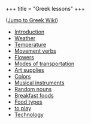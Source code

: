 +++
title = "Greek lessons"
+++

([Jump to Greek
Wiki](/en/%CE%BC%CE%B1%CE%B8%CE%AE%CE%BC%CE%B1%CF%84%CE%B1))

  - [Introduction](/en/Introduction)
  - [Weather](/en/%CE%9A%CE%B1%CE%B9%CF%81%CF%8C%CF%82)
  - [Temperature](/en/Temperature)
  - [Movement verbs](/en/Movement_verbs)
  - [Flowers](/en/Flowers)
  - [Modes of transportation](/en/Modes_of_transportation)
  - [Art supplies](/en/Art_supplies)
  - [Colors](/en/%CE%A7%CF%81%CF%8E%CE%BC%CE%B1%CF%84%CE%B1)
  - [Musical instruments](/en/Musical_instruments)
  - [Random nouns](/en/Random_nouns)
  - [Breakfast foods](/en/Breakfast_foods)
  - [Food types](/en/Food)
  - [to play](/en/to_play)
  - [Technology](/en/Technology)
